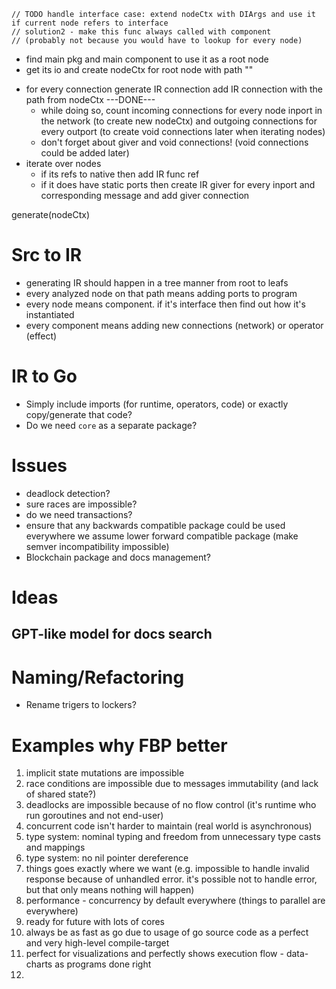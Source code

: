     // TODO handle interface case: extend nodeCtx with DIArgs and use it if current node refers to interface
    // solution2 - make this func always called with component
    // (probably not because you would have to lookup for every node)

<!-- nodeCtx {
    path string
    ports [portAddr(name,idx)]: {
        ir.Msg|nil
        incomingConnectionsCount uint8
    }
    ??? di? | component? or component as a second arg?
} -->

- find main pkg and main component to use it as a root node
- get its io and create nodeCtx for root node with path ""
<!-- - call "generate" func with root node ??? -->
- for every connection generate IR connection add IR connection with the path from nodeCtx ---DONE---
  - while doing so, count incoming connections for every node inport in the network (to create new nodeCtx) and outgoing connections for every outport (to create void connections later when iterating nodes)
  - don't forget about giver and void connections! (void connections could be added later)
- iterate over nodes
  - if its refs to native then add IR func ref
  - if it does have static ports then create IR giver for every inport and corresponding message and add giver connection

generate(nodeCtx)

# Src to IR

- generating IR should happen in a tree manner from root to leafs
- every analyzed node on that path means adding ports to program
- every node means component. if it's interface then find out how it's instantiated
- every component means adding new connections (network) or operator (effect)

# IR to Go

- Simply include imports (for runtime, operators, code) or exactly copy/generate that code?
- Do we need `core` as a separate package?

# Issues

- deadlock detection?
- sure races are impossible?
- do we need transactions?
- ensure that any backwards compatible package could be used everywhere we assume lower forward compatible package (make semver incompatibility impossible)
- Blockchain package and docs management?

# Ideas

## GPT-like model for docs search

# Naming/Refactoring

- Rename trigers to lockers?

# Examples why FBP better

1. implicit state mutations are impossible
2. race conditions are impossible due to messages immutability (and lack of shared state?)
3. deadlocks are impossible because of no flow control (it's runtime who run goroutines and not end-user)
4. concurrent code isn't harder to maintain (real world is asynchronous)
5. type system: nominal typing and freedom from unnecessary type casts and mappings
6. type system: no nil pointer dereference
7. things goes exactly where we want (e.g. impossible to handle invalid response because of unhandled error. it's possible not to handle error, but that only means nothing will happen)
8. performance - concurrency by default everywhere (things to parallel are everywhere)
9. ready for future with lots of cores
10. always be as fast as go due to usage of go source code as a perfect and very high-level compile-target
11. perfect for visualizations and perfectly shows execution flow - data-charts as programs done right
12.
